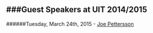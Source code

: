 ###Guest Speakers at UIT 2014/2015
---

######Tuesday, March 24th, 2015 - [Joe Pettersson](joe-pettersson.md)
